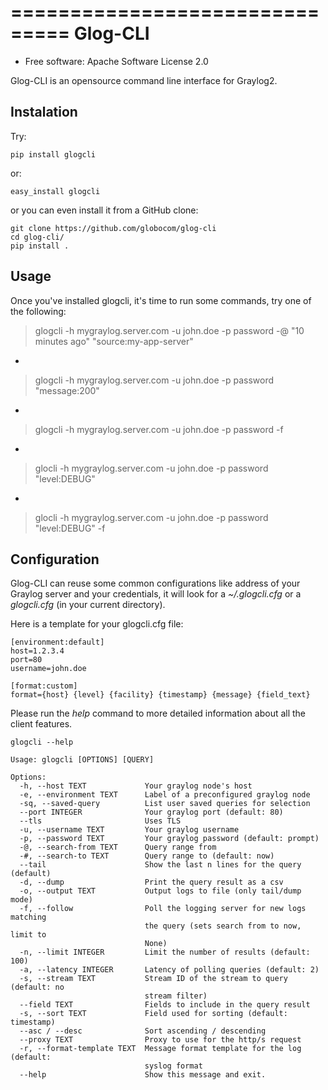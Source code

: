 ===============================
Glog-CLI
===============================

* Free software: Apache Software License 2.0

Glog-CLI is an opensource command line interface for Graylog2.

Instalation
--------
Try:

	pip install glogcli

or:

	easy_install glogcli

or you can even install it from a GitHub clone:

	git clone https://github.com/globocom/glog-cli
	cd glog-cli/
	pip install .

Usage
--------
Once you've installed glogcli, it's time to run some commands, try one of the following:

> glogcli -h mygraylog.server.com -u john.doe -p password -@ "10 minutes ago" "source:my-app-server"

-

> glogcli -h mygraylog.server.com -u john.doe -p password "message:200"

-

> glogcli -h mygraylog.server.com -u john.doe -p password -f

-

> glocli -h mygraylog.server.com -u john.doe -p password "level:DEBUG"

-

> glocli -h mygraylog.server.com -u john.doe -p password "level:DEBUG" -f



Configuration
--------

Glog-CLI can reuse some common configurations like address of your Graylog server and your credentials, it will look for a
*~/.glogcli.cfg* or a *glogcli.cfg* (in your current directory).

Here is a template for your glogcli.cfg file:

    [environment:default]
    host=1.2.3.4
    port=80
    username=john.doe

    [format:custom]
    format={host} {level} {facility} {timestamp} {message} {field_text}

Please run the *help* command to more detailed information about all the client features.
	
	glogcli --help

    Usage: glogcli [OPTIONS] [QUERY]

    Options:
      -h, --host TEXT             Your graylog node's host
      -e, --environment TEXT      Label of a preconfigured graylog node
      -sq, --saved-query          List user saved queries for selection
      --port INTEGER              Your graylog port (default: 80)
      --tls                       Uses TLS
      -u, --username TEXT         Your graylog username
      -p, --password TEXT         Your graylog password (default: prompt)
      -@, --search-from TEXT      Query range from
      -#, --search-to TEXT        Query range to (default: now)
      --tail                      Show the last n lines for the query (default)
      -d, --dump                  Print the query result as a csv
      -o, --output TEXT           Output logs to file (only tail/dump mode)
      -f, --follow                Poll the logging server for new logs matching
                                  the query (sets search from to now, limit to
                                  None)
      -n, --limit INTEGER         Limit the number of results (default: 100)
      -a, --latency INTEGER       Latency of polling queries (default: 2)
      -s, --stream TEXT           Stream ID of the stream to query (default: no
                                  stream filter)
      --field TEXT                Fields to include in the query result
      -s, --sort TEXT             Field used for sorting (default: timestamp)
      --asc / --desc              Sort ascending / descending
      --proxy TEXT                Proxy to use for the http/s request
      -r, --format-template TEXT  Message format template for the log (default:
                                  syslog format
      --help                      Show this message and exit.
